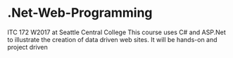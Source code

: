 # .Net-Web-Programming

ITC 172 W2017 at Seattle Central College
This course uses C# and ASP.Net to illustrate the creation of data driven web sites. It will be hands-on and project driven
